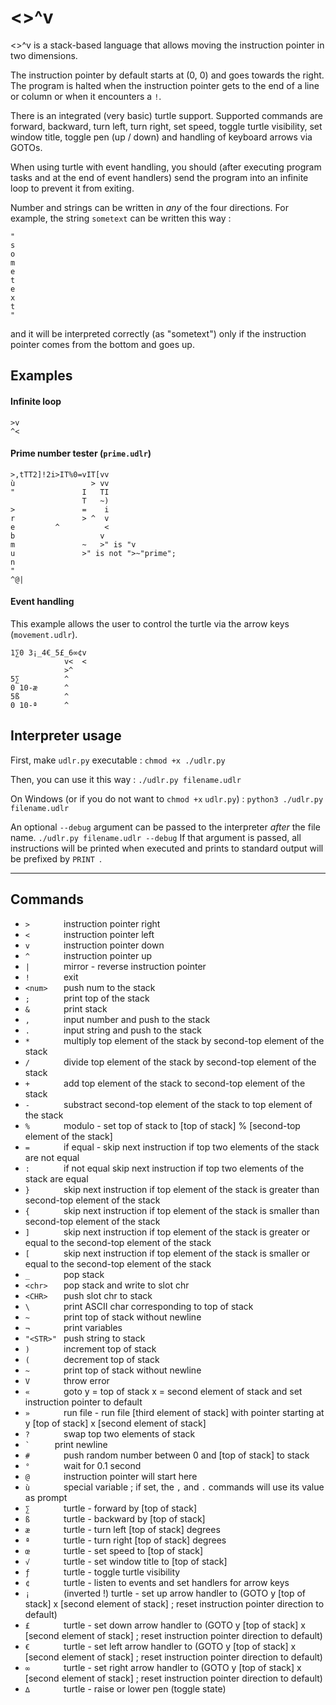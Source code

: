# <>^v
<>^v is a stack-based language that allows moving the instruction pointer in two dimensions.

The instruction pointer by default starts at (0, 0) and goes towards the right. The program is halted when the instruction pointer gets to the end of a line or column or when it encounters a `!`.

There is an integrated (very basic) turtle support. Supported commands are forward, backward, turn left, turn right, set speed, toggle turtle visibility, set window title, toggle pen (up / down) and handling of keyboard arrows via GOTOs.

When using turtle with event handling, you should (after executing program tasks and at the end of event handlers) send the program into an infinite loop to prevent it from exiting.

Number and strings can be written in *any* of the four directions. For example, the string `sometext` can be written this way :
```
"
s
o
m
e
t
e
x
t
"
```
and it will be interpreted correctly (as "sometext") only if the instruction pointer comes from the bottom and goes up.

## Examples

#### Infinite loop
```
>v
^<
```

#### Prime number tester (`prime.udlr`)

```
>,tTT2]!2i>IT%0=vIT[vv
ù                 > vv
"               I   TI
                T   ~)
>               =    i
r               > ^  v
e         ^          <
b                   v
m               ~   >" is "v
u               >" is not ">~"prime";
n
"
^@|
```

#### Event handling

This example allows the user to control the turtle via the arrow keys (`movement.udlr`).

```
1∑0 3¡_4€_5£_6∞¢v
            v<  <
            >^
5∑          ^
0 10-æ      ^
5ß          ^
0 10-ª      ^
```

## Interpreter usage

First, make `udlr.py` executable :
`chmod +x ./udlr.py`

Then, you can use it this way : 
`./udlr.py filename.udlr`

On Windows (or if you do not want to `chmod +x` `udlr.py`) :
`python3 ./udlr.py filename.udlr`

An optional `--debug` argument can be passed to the interpreter *after* the file name.
`./udlr.py filename.udlr --debug`
If that argument is passed, all instructions will be printed when executed and prints to standard output will be prefixed by `PRINT `.

---
## Commands

* `>       ` instruction pointer right
* `<       ` instruction pointer left
* `v       ` instruction pointer down
* `^       ` instruction pointer up
* `|       ` mirror - reverse instruction pointer
* `!       ` exit
* `<num>   ` push num to the stack
* `;       ` print top of the stack
* `&       ` print stack
* `,       ` input number and push to the stack
* `.       ` input string and push to the stack
* `*       ` multiply top element of the stack by second-top element of the stack
* `/       ` divide top element of the stack by second-top element of the stack
* `+       ` add top element of the stack to second-top element of the stack
* `-       ` substract second-top element of the stack to top element of the stack
* `%       ` modulo - set top of stack to [top of stack] % [second-top element of the stack]
* `=       ` if equal - skip next instruction if top two elements of the stack are not equal
* `:       ` if not equal skip next instruction if top two elements of the stack are equal
* `}       ` skip next instruction if top element of the stack is greater than second-top element of the stack
* `{       ` skip next instruction if top element of the stack is smaller than second-top element of the stack
* `]       ` skip next instruction if top element of the stack is greater or equal to the second-top element of the stack
* `[       ` skip next instruction if top element of the stack is smaller or equal to the second-top element of the stack
* `_       ` pop stack
* `<chr>   ` pop stack and write to slot chr
* `<CHR>   ` push slot chr to stack
* `\       ` print ASCII char corresponding to top of stack
* `~       ` print top of stack without newline
* `¬       ` print variables
* `"<STR>" ` push string to stack
* `)       ` increment top of stack
* `(       ` decrement top of stack
* `~       ` print top of stack without newline
* `V       ` throw error
* `«       ` goto y = top of stack x = second element of stack and set instruction pointer to default
* `»       ` run file - run file [third element of stack] with pointer starting at y [top of stack] x [second element of stack]
* `?       ` swap top two elements of stack
* `` `      `` print newline
* `#       ` push random number between 0 and [top of stack] to stack
* `°       ` wait for 0.1 second
* `@       ` instruction pointer will start here
* `ù       ` special variable ; if set, the `,` and `.` commands will use its value as prompt
* `∑       ` turtle - forward by [top of stack]
* `ß       ` turtle - backward by [top of stack]
* `æ       ` turtle - turn left [top of stack] degrees
* `ª       ` turtle - turn right [top of stack] degrees
* `œ       ` turtle - set speed to [top of stack]
* `√       ` turtle - set window title to [top of stack]
* `ƒ       ` turtle - toggle turtle visibility
* `¢       ` turtle - listen to events and set handlers for arrow keys
* `¡       ` (inverted !) turtle - set up arrow handler to (GOTO y [top of stack] x [second element of stack] ; reset instruction pointer direction to default)
* `£       ` turtle - set down arrow handler to (GOTO y [top of stack] x [second element of stack] ; reset instruction pointer direction to default)
* `€       ` turtle - set left arrow handler to (GOTO y [top of stack] x [second element of stack] ; reset instruction pointer direction to default)
* `∞       ` turtle - set right arrow handler to (GOTO y [top of stack] x [second element of stack] ; reset instruction pointer direction to default)
* `∆       ` turtle - raise or lower pen (toggle state)
